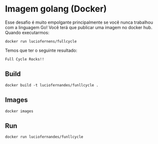 # Imagem golang (Docker)

Esse desafio é muito empolgante principalmente se você nunca trabalhou com a linguagem Go!
Você terá que publicar uma imagem no docker hub. Quando executarmos:


    docker run luciofernens/fullcycle


Temos que ter o seguinte resultado: 

    Full Cycle Rocks!!


## Build 

```
docker build -t luciofernandes/funllcycle .
```

## Images
```
docker images
```


## Run

```
docker run luciofernandes/funllcycle
  
